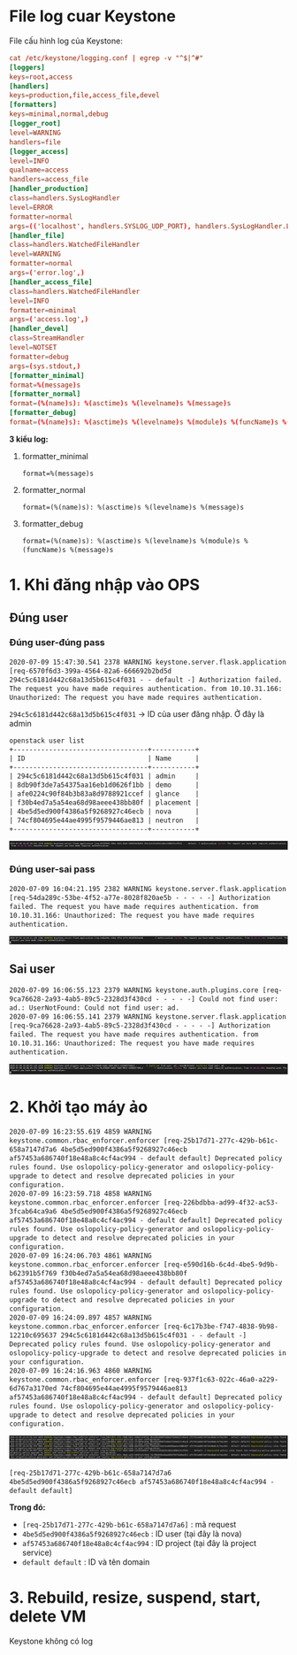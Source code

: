 # File log cuar Keystone

File cấu hình log của Keystone:
```conf
cat /etc/keystone/logging.conf | egrep -v "^$|^#"
[loggers]
keys=root,access
[handlers]
keys=production,file,access_file,devel
[formatters]
keys=minimal,normal,debug
[logger_root]
level=WARNING
handlers=file
[logger_access]
level=INFO
qualname=access
handlers=access_file
[handler_production]
class=handlers.SysLogHandler
level=ERROR
formatter=normal
args=(('localhost', handlers.SYSLOG_UDP_PORT), handlers.SysLogHandler.LOG_USER)
[handler_file]
class=handlers.WatchedFileHandler
level=WARNING
formatter=normal
args=('error.log',)
[handler_access_file]
class=handlers.WatchedFileHandler
level=INFO
formatter=minimal
args=('access.log',)
[handler_devel]
class=StreamHandler
level=NOTSET
formatter=debug
args=(sys.stdout,)
[formatter_minimal]
format=%(message)s
[formatter_normal]
format=(%(name)s): %(asctime)s %(levelname)s %(message)s
[formatter_debug]
format=(%(name)s): %(asctime)s %(levelname)s %(module)s %(funcName)s %(message)s
```

**3 kiểu log:**

1. formatter_minimal
    ```
    format=%(message)s
    ```

2. formatter_normal
    ```
    format=(%(name)s): %(asctime)s %(levelname)s %(message)s
    ```
3. formatter_debug
    ```
    format=(%(name)s): %(asctime)s %(levelname)s %(module)s %(funcName)s %(message)s
    ```

# 1. Khi đăng nhập vào OPS
## Đúng user
### Đúng user-đúng pass
```log
2020-07-09 15:47:30.541 2378 WARNING keystone.server.flask.application [req-6570f6d3-399a-4564-82a6-666692b2bd5d 294c5c6181d442c68a13d5b615c4f031 - - default -] Authorization failed. The request you have made requires authentication. from 10.10.31.166: Unauthorized: The request you have made requires authentication.
```

`294c5c6181d442c68a13d5b615c4f031` -> ID của user đăng nhập. Ở đây là admin
```
openstack user list
+----------------------------------+-----------+
| ID                               | Name      |
+----------------------------------+-----------+
| 294c5c6181d442c68a13d5b615c4f031 | admin     |
| 8db90f3de7a54375aa16eb1d0626f1bb | demo      |
| afe0224c90f84b3b83a8d9788921ccef | glance    |
| f30b4ed7a5a54ea68d98aeee438bb80f | placement |
| 4be5d5ed900f4386a5f9268927c46ecb | nova      |
| 74cf804695e44ae4995f9579446ae813 | neutron   |
+----------------------------------+-----------+
```

<img src="..\images\Screenshot_60.png">

### Đúng user-sai pass
```log
2020-07-09 16:04:21.195 2382 WARNING keystone.server.flask.application [req-54da289c-53be-4f52-a77e-8028f820ae5b - - - - -] Authorization failed. The request you have made requires authentication. from 10.10.31.166: Unauthorized: The request you have made requires authentication.
```

<img src="..\images\Screenshot_61.png">

## Sai user
```log
2020-07-09 16:06:55.123 2379 WARNING keystone.auth.plugins.core [req-9ca76628-2a93-4ab5-89c5-2328d3f430cd - - - - -] Could not find user: ad.: UserNotFound: Could not find user: ad.
2020-07-09 16:06:55.141 2379 WARNING keystone.server.flask.application [req-9ca76628-2a93-4ab5-89c5-2328d3f430cd - - - - -] Authorization failed. The request you have made requires authentication. from 10.10.31.166: Unauthorized: The request you have made requires authentication.
```

<img src="..\images\Screenshot_62.png">

# 2. Khởi tạo máy ảo
```log
2020-07-09 16:23:55.619 4859 WARNING keystone.common.rbac_enforcer.enforcer [req-25b17d71-277c-429b-b61c-658a7147d7a6 4be5d5ed900f4386a5f9268927c46ecb af57453a686740f18e48a8c4cf4ac994 - default default] Deprecated policy rules found. Use oslopolicy-policy-generator and oslopolicy-policy-upgrade to detect and resolve deprecated policies in your configuration.
2020-07-09 16:23:59.718 4858 WARNING keystone.common.rbac_enforcer.enforcer [req-226bdbba-ad99-4f32-ac53-3fcab64ca9a6 4be5d5ed900f4386a5f9268927c46ecb af57453a686740f18e48a8c4cf4ac994 - default default] Deprecated policy rules found. Use oslopolicy-policy-generator and oslopolicy-policy-upgrade to detect and resolve deprecated policies in your configuration.
2020-07-09 16:24:06.703 4861 WARNING keystone.common.rbac_enforcer.enforcer [req-e590d16b-6c4d-4be5-9d9b-b62391b5f769 f30b4ed7a5a54ea68d98aeee438bb80f af57453a686740f18e48a8c4cf4ac994 - default default] Deprecated policy rules found. Use oslopolicy-policy-generator and oslopolicy-policy-upgrade to detect and resolve deprecated policies in your configuration.
2020-07-09 16:24:09.897 4857 WARNING keystone.common.rbac_enforcer.enforcer [req-6c17b3be-f747-4838-9b98-12210c695637 294c5c6181d442c68a13d5b615c4f031 - - default -] Deprecated policy rules found. Use oslopolicy-policy-generator and oslopolicy-policy-upgrade to detect and resolve deprecated policies in your configuration.
2020-07-09 16:24:16.963 4860 WARNING keystone.common.rbac_enforcer.enforcer [req-937f1c63-022c-46a0-a229-6d767a3170ed 74cf804695e44ae4995f9579446ae813 af57453a686740f18e48a8c4cf4ac994 - default default] Deprecated policy rules found. Use oslopolicy-policy-generator and oslopolicy-policy-upgrade to detect and resolve deprecated policies in your configuration.
```

<img src="..\images\Screenshot_63.png">

```
[req-25b17d71-277c-429b-b61c-658a7147d7a6 4be5d5ed900f4386a5f9268927c46ecb af57453a686740f18e48a8c4cf4ac994 - default default]
```
**Trong đó:**
- `[req-25b17d71-277c-429b-b61c-658a7147d7a6]` : mã request
- `4be5d5ed900f4386a5f9268927c46ecb` : ID user (tại đây là nova)
- `af57453a686740f18e48a8c4cf4ac994` : ID project (tại đây là project service)
- `default default` : ID và tên domain


# 3. Rebuild, resize, suspend, start, delete VM
Keystone không có log